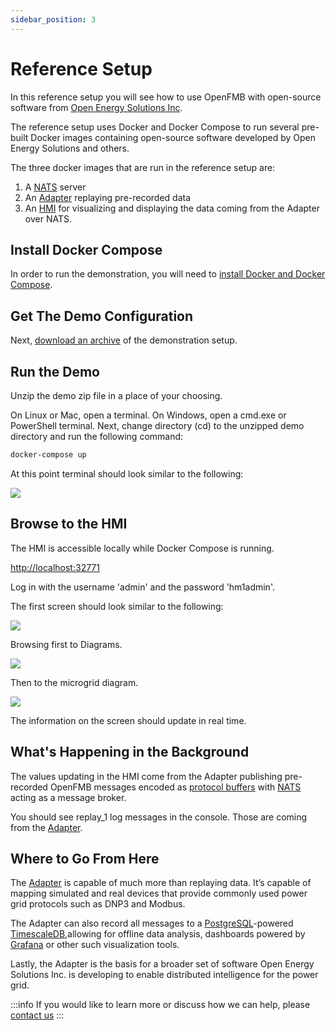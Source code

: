 ```yaml
---
sidebar_position: 3
---
```


# Reference Setup

In this reference setup you will see how to use OpenFMB with open-source software from [Open Energy Solutions Inc](https://openenergysolutionsinc.com).

The reference setup uses Docker and Docker Compose to run several pre-built Docker images containing open-source software developed by Open Energy Solutions and others. 

The three docker images that are run in the reference setup are: 
1. A [NATS](https://nats.io) server
2. An [Adapter](https://github.com/openenergysolutions/openfmb.adapters) replaying pre-recorded data
3. An [HMI](https://github.com/openenergysolutions/openfmb.hmi) for visualizing and displaying the data coming from the Adapter over NATS.

## Install Docker Compose

In order to run the demonstration, you will need to [install Docker and Docker Compose](https://docs.docker.com/compose/install/). 

## Get The Demo Configuration

Next, [download an archive](https://github.com/openenergysolutions/openfmb.demo/archive/refs/heads/develop.zip) of the demonstration setup.

## Run the Demo

Unzip the demo zip file in a place of your choosing. 

On Linux or Mac, open a terminal. On Windows, open a cmd.exe or PowerShell terminal. Next, change directory (cd) to the unzipped demo directory and run the following command: 

```bash
docker-compose up
```

At this point terminal should look similar to the following: 

![](img/demo_console_running.png)


## Browse to the HMI


The HMI is accessible locally while Docker Compose is running. 

[http://localhost:32771](http://localhost:32771) 

Log in with the username 'admin' and the password 'hm1admin'. 

The first screen should look similar to the following: 

![](img/demo_hmi_initial.png)

Browsing first to Diagrams.

![](img/demo_hmi_diagrams.png)

Then to the microgrid diagram.

![](img/demo_hmi_microgrid.png)

The information on the screen should update in real time. 

## What's Happening in the Background

The values updating in the HMI come from the Adapter publishing pre-recorded OpenFMB messages encoded as [protocol buffers](https://developers.google.com/protocol-buffers/) with [NATS](https://nats.io) acting as a message broker.

You should see replay_1 log messages in the console. Those are coming from the [Adapter](https://github.com/openenergysolutions/openfmb.adapters).

## Where to Go From Here

The [Adapter](https://github.com/openenergysolutions/openfmb.adapters) is capable of much more than replaying data. It’s capable of mapping simulated and real devices that provide commonly used power grid protocols such as DNP3 and Modbus. 

The Adapter can also record all messages to a [PostgreSQL](https://postgresql.org)-powered
[TimescaleDB](https://timescaledb.com),allowing for offline data analysis, dashboards powered by [Grafana](https://grafana.com) or other such visualization tools.

Lastly, the Adapter is the basis for a broader set of software Open Energy Solutions Inc. is developing to enable distributed intelligence for the power grid. 

:::info
If you would like to learn more or discuss how we can help, please [contact us](mailto:support@openenergysolutionsinc.com?subject=Adapter)
:::

